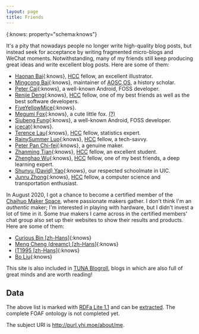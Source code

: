 ```yaml
---
layout: page
title: Friends
---
```


{:knows: property="schema:knows"}
<div resource="http://purl.yhi.moe/about/me" typeof="schema:Person" markdown="1">

It's a pity that nowadays people no longer write high-quality blog posts, but instead seek for acceptance by writing fragmented micro-blogs and WeChat moments. Notwithstanding, many of my friends still keep producing great ideas and write excellent blog posts. Here are some of them:

- [Haonan Bai](https://hoshimi.cn){:knows}, [HCC][hcc] fellow, an excellent illustrator.
- [Mingcong Bai](https://mingcongbai.wtf){:knows}, maintainer of [AOSC OS][aosc], a history scholar.
- [Peter Cai](https://en.typeblog.net){:knows}, a well-known Android, FOSS developer.
- [Renjie Deng](https://www.drjchn.com){:knows}, [HCC][hcc] fellow, one of my best friends as well as the best software developers.
- [FiveYellowMice](https://fiveyellowmice.com){:knows}.
- [Megumi Fox](https://blog.megumifox.com){:knows}, a cute little fox. [(?)](https://blog.megumifox.com/public/about)
- [Siubeng Fung](https://feng.moe){:knows}, a well-known Android, FOSS developer.
- [icecat](https://blog.morz.org){:knows}.
- [Terence Lau](https://www.deluxelau.com){:knows}, [HCC][hcc] fellow, statistics expert.
- [RainySummer Luo](https://lzc.app){:knows}, [HCC][hcc] fellow, a tech-savvy.
- [Peter Pan Chi-fei](https://panzhifei.fun){:knows}, a genuine maker.
- [Zhanming Tian](https://hixiaotian.com){:knows}, [HCC][hcc] fellow, an excellent student.
- [Zhenghao Wu](https://ecwuuuuu.com){:knows}, [HCC][hcc] fellow, one of my best friends, a deep learning expert.
- [Shunyu (David) Yao](https://davidyao1518.github.io){:knows}, our respected schoolmate in UIC.
- [Junru Zhong](https://junru.dev){:knows}, [HCC][hcc] fellow, a computer science and transportation enthusiast.

In August 2020, I got a chance to become a certified member of the [Chaihuo Maker Space](https://www.chaihuo.org/), where passionate makers gather. I don't think I'm an _authentic_ maker; I'm interested in playing with hardware, but I didn't invest a lot of time in it. Some _true_ makers I came across in the certified members' chat group also set up their websites to show their results and products. Here are some of them:

- [Curious Bin \[zh-Hans\]](http://www.haoqiabin.cn){:knows}
- [Meng Cheng (dreamc) \[zh-Hans\]](https://www.dreamcstudio.cn){:knows}
- [IT1995 \[zh-Hans\]](http://www.it1995.cn){:knows}
- [Bo Liu](https://blogs.oopswow.com){:knows}

This site is also included in [TUNA Blogroll](https://github.com/tuna/blogroll#lists), blogs in which are also full of great minds and are worth reading!

</div>

## Data

The above list is marked with [RDFa Lite 1.1][rdfalite11] and can be [extracted][tryxdata]. The complete FOAF ontology is not completed yet.

The subject URI is <http://purl.yhi.moe/about/me>.

[aosc]: https://aosc.io/
[hcc]: https://uichcc.com/
[tryxdata]: https://www.w3.org/2012/pyRdfa/
[rdfalite11]: https://www.w3.org/TR/2015/REC-rdfa-lite-20150317/
